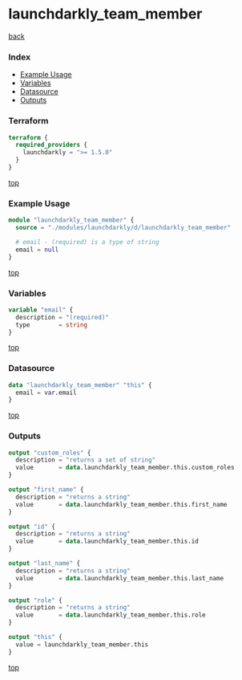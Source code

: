 # launchdarkly_team_member

[back](../launchdarkly.md)

### Index

- [Example Usage](#example-usage)
- [Variables](#variables)
- [Datasource](#datasource)
- [Outputs](#outputs)

### Terraform

```terraform
terraform {
  required_providers {
    launchdarkly = ">= 1.5.0"
  }
}
```

[top](#index)

### Example Usage

```terraform
module "launchdarkly_team_member" {
  source = "./modules/launchdarkly/d/launchdarkly_team_member"

  # email - (required) is a type of string
  email = null
}
```

[top](#index)

### Variables

```terraform
variable "email" {
  description = "(required)"
  type        = string
}
```

[top](#index)

### Datasource

```terraform
data "launchdarkly_team_member" "this" {
  email = var.email
}
```

[top](#index)

### Outputs

```terraform
output "custom_roles" {
  description = "returns a set of string"
  value       = data.launchdarkly_team_member.this.custom_roles
}

output "first_name" {
  description = "returns a string"
  value       = data.launchdarkly_team_member.this.first_name
}

output "id" {
  description = "returns a string"
  value       = data.launchdarkly_team_member.this.id
}

output "last_name" {
  description = "returns a string"
  value       = data.launchdarkly_team_member.this.last_name
}

output "role" {
  description = "returns a string"
  value       = data.launchdarkly_team_member.this.role
}

output "this" {
  value = launchdarkly_team_member.this
}
```

[top](#index)